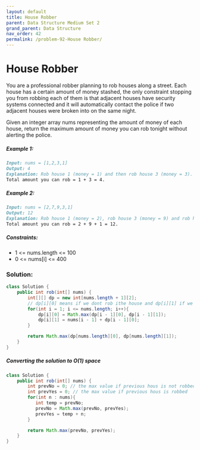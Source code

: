 ```yaml
---
layout: default
title: House Robber
parent: Data Structure Medium Set 2
grand_parent: Data Structure
nav_order: 42
permalink: /problem-92-House Robber/
---
```

# House Robber
You are a professional robber planning to rob houses along a street. Each house has a certain amount of money stashed, the only constraint stopping you from robbing each of them is that adjacent houses have security systems connected and it will automatically contact the police if two adjacent houses were broken into on the same night.

Given an integer array nums representing the amount of money of each house, return the maximum amount of money you can rob tonight without alerting the police.

##### Example 1:
```markdown
Input: nums = [1,2,3,1]
Output: 4
Explanation: Rob house 1 (money = 1) and then rob house 3 (money = 3).
Total amount you can rob = 1 + 3 = 4.
```
##### Example 2:
```markdown
Input: nums = [2,7,9,3,1]
Output: 12
Explanation: Rob house 1 (money = 2), rob house 3 (money = 9) and rob house 5 (money = 1).
Total amount you can rob = 2 + 9 + 1 = 12.
```
##### Constraints:
* 1 <= nums.length <= 100
* 0 <= nums[i] <= 400

### Solution:
```java
class Solution {
    public int rob(int[] nums) {
        int[][] dp = new int[nums.length + 1][2];
        // dp[i][0] means if we dont rob ithe house and dp[i][1] if we rob ith house 
        for(int i = 1; i <= nums.length; i++){
            dp[i][0] = Math.max(dp[i - 1][0], dp[i - 1][1]);
            dp[i][1] = nums[i - 1] + dp[i - 1][0];
        }

        return Math.max(dp[nums.length][0], dp[nums.length][1]);
    }
}
```
##### Converting the solution to O(1) space
```java
class Solution {
    public int rob(int[] nums) {
        int prevNo = 0; // the max value if previous hous is not robbed 
        int prevYes = 0; // the max value if previous hous is robbed 
        for(int n : nums){
           int temp = prevNo;
           prevNo = Math.max(prevNo, prevYes);
           prevYes = temp + n;
        }

        return Math.max(prevNo, prevYes);
    }
}
```

